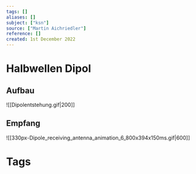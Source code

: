```yaml
---
tags: []
aliases: []
subject: ["ksn"]
source: ["Martin Aichriedler"]
reference: []
created: 1st December 2022
---
```


# Halbwellen Dipol
## Aufbau
![[Dipolentstehung.gif|200]]

## Empfang
![[330px-Dipole_receiving_antenna_animation_6_800x394x150ms.gif|600]]
# Tags